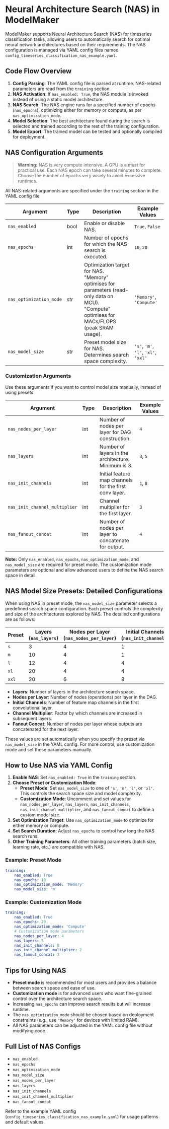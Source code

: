 # Neural Architecture Search (NAS) in ModelMaker

ModelMaker supports Neural Architecture Search (NAS) for timeseries classification tasks, allowing users to automatically search for optimal neural network architectures based on their requirements. The NAS configuration is managed via YAML config files named `config_timeseries_classification_nas_example.yaml`.

## Code Flow Overview

1. **Config Parsing**: The YAML config file is parsed at runtime. NAS-related parameters are read from the `training` section.
2. **NAS Activation**: If `nas_enabled: True`, the NAS module is invoked instead of using a static model architecture.
3. **NAS Search**: The NAS engine runs for a specified number of epochs (`nas_epochs`), optimizing either for memory or compute, as per `nas_optimization_mode`.
4. **Model Selection**: The best architecture found during the search is selected and trained according to the rest of the training configuration.
5. **Model Export**: The trained model can be tested and optionally compiled for deployment.

## NAS Configuration Arguments

> **Warning:** NAS is very compute intensive. A GPU is a must for practical use. Each NAS epoch can take several minutes to complete. Choose the number of epochs very wisely to avoid excessive runtimes.

All NAS-related arguments are specified under the `training` section in the YAML config file.

| Argument                    | Type    | Description                                                                                   | Example Values         |
|-----------------------------|---------|-----------------------------------------------------------------------------------------------|-----------------------|
| `nas_enabled`               | bool    | Enable or disable NAS.                                                                        | `True`, `False`       |
| `nas_epochs`                | int     | Number of epochs for which the NAS search is executed.                                        | `10`, `20`            |
| `nas_optimization_mode`     | str     | Optimization target for NAS.<br/>"Memory" optimises for parameters (read-only data on MCU).<br/>"Compute" optimises for MACs/FLOPS (peak SRAM usage). | `'Memory'`, `'Compute'` |
| `nas_model_size`            | str     | Preset model size for NAS. Determines search space complexity.                                | `'s'`, `'m'`, `'l'`, `'xl'`, `'xxl'` |

### Customization Arguments
Use these arguments if you want to control model size manually, instead of using presets

| Argument                    | Type    | Description                                                                                   | Example Values         |
|-----------------------------|---------|-----------------------------------------------------------------------------------------------|-----------------------|
| `nas_nodes_per_layer`       | int     | Number of nodes per layer for DAG construction.                                               | `4`                   |
| `nas_layers`                | int     | Number of layers in the architecture. Minimum is 3.                                           | `3`, `5`              |
| `nas_init_channels`         | int     | Initial feature map channels for the first conv layer.                                        | `1`, `8`              |
| `nas_init_channel_multiplier`| int    | Channel multiplier for the first layer.                                                       | `3`                   |
| `nas_fanout_concat`         | int     | Number of nodes per layer to concatenate for output.                                          | `4`                   |

**Note:** Only `nas_enabled`, `nas_epochs`, `nas_optimization_mode`, and `nas_model_size` are required for preset mode. The customization mode parameters are optional and allow advanced users to define the NAS search space in detail.

## NAS Model Size Presets: Detailed Configurations

When using NAS in preset mode, the `nas_model_size` parameter selects a predefined search space configuration. Each preset controls the complexity and size of the architectures explored by NAS. The detailed configurations are as follows:

| Preset | Layers (`nas_layers`) | Nodes per Layer (`nas_nodes_per_layer`) | Initial Channels (`nas_init_channels`) | Channel Multiplier (`nas_init_channel_multiplier`) | Fanout Concat (`nas_fanout_concat`) |
|--------|----------------------|-----------------------------------------|---------------------------------------|---------------------------------------------------|-------------------------------------|
| `s`    | 3                    | 4                                       | 1                                     | 3                                                 | 4                                   |
| `m`    | 10                   | 4                                       | 1                                     | 3                                                 | 4                                   |
| `l`    | 12                   | 4                                       | 4                                     | 3                                                 | 4                                   |
| `xl`   | 20                   | 4                                       | 4                                     | 3                                                 | 4                                   |
| `xxl`  | 20                   | 6                                       | 8                                     | 3                                                 | 4                                   |

- **Layers**: Number of layers in the architecture search space.
- **Nodes per Layer**: Number of nodes (operations) per layer in the DAG.
- **Initial Channels**: Number of feature map channels in the first convolutional layer.
- **Channel Multiplier**: Factor by which channels are increased in subsequent layers.
- **Fanout Concat**: Number of nodes per layer whose outputs are concatenated for the next layer.

These values are set automatically when you specify the preset via `nas_model_size` in the YAML config. For more control, use customization mode and set these parameters manually.

## How to Use NAS via YAML Config

1. **Enable NAS**: Set `nas_enabled: True` in the `training` section.
2. **Choose Preset or Customization Mode**:
    - **Preset Mode**: Set `nas_model_size` to one of `'s'`, `'m'`, `'l'`, or `'xl'`. This controls the search space size and model complexity.
    - **Customization Mode**: Uncomment and set values for `nas_nodes_per_layer`, `nas_layers`, `nas_init_channels`, `nas_init_channel_multiplier`, and `nas_fanout_concat` to define a custom model size.
3. **Set Optimization Target**: Use `nas_optimization_mode` to optimize for either memory or compute.
4. **Set Search Duration**: Adjust `nas_epochs` to control how long the NAS search runs.
5. **Other Training Parameters**: All other training parameters (batch size, learning rate, etc.) are compatible with NAS.

### Example: Preset Mode

```yaml
training:
    nas_enabled: True
    nas_epochs: 10
    nas_optimization_mode: 'Memory'
    nas_model_size: 'm'
```

### Example: Customization Mode

```yaml
training:
    nas_enabled: True
    nas_epochs: 20
    nas_optimization_mode: 'Compute'
    # Customization mode parameters
    nas_nodes_per_layer: 4
    nas_layers: 5
    nas_init_channels: 8
    nas_init_channel_multiplier: 2
    nas_fanout_concat: 3
```

## Tips for Using NAS

- **Preset mode** is recommended for most users and provides a balance between search space and ease of use.
- **Customization mode** is for advanced users who want fine-grained control over the architecture search space.
- Increasing `nas_epochs` can improve search results but will increase runtime.
- The `nas_optimization_mode` should be chosen based on deployment constraints (e.g., use `'Memory'` for devices with limited RAM).
- All NAS parameters can be adjusted in the YAML config file without modifying code.

## Full List of NAS Configs

- `nas_enabled`
- `nas_epochs`
- `nas_optimization_mode`
- `nas_model_size`
- `nas_nodes_per_layer`
- `nas_layers`
- `nas_init_channels`
- `nas_init_channel_multiplier`
- `nas_fanout_concat`

Refer to the example YAML config (`config_timeseries_classification_nas_example.yaml`) for usage patterns and default values.

